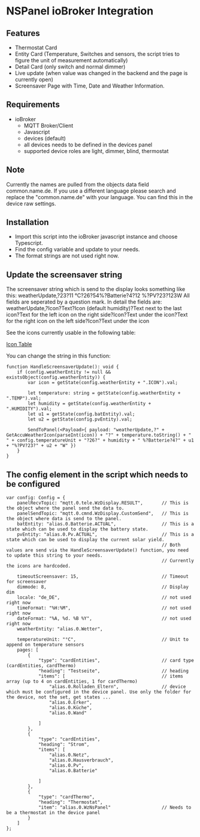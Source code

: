 # NSPanel ioBroker Integration

## Features

- Thermostat Card
- Entity Card (Temperature, Switches and sensors, the script tries to figure the unit of measurement automatically)
- Detail Card (only switch and normal dimmer)
- Live update (when value was changed in the backend and the page is currently open)
- Screensaver Page with Time, Date and Weather Information.

## Requirements
- ioBroker
  - MQTT Broker/Client
  - Javascript
  - devices (default)
  - all devices needs to be defined in the devices panel
  - supported device roles are light, dimmer, blind, thermostat

## Note
Currently the names are pulled from the objects data field common.name.de.
If you use a different language please search and replace the "common.name.de" with your language. 
You can find this in the device raw settings.

  
## Installation
- Import this script into the ioBroker javascript instance and choose Typescript.
- Find the config variable and update to your needs.
- The format strings are not used right now.

## Update the screensaver string
The screensaver string which is send to the display looks something like this:
weatherUpdate,?23?11 °C?26?54%?Batterie?4?12 %?PV?23?123W
All fields are seperated by a question mark. In detail the fields are:
weatherUpdate,?Icon?Text?Icon (default humidity)?Text next to the last icon?Text for the left icon on the right side?Icon?Text under the icon?Text for the right icon on the left side?Icon?Text under the icon

See the icons currently usable in the following table:

[Icon Table](https://github.com/joBr99/nspanel-lovelace-ui/tree/main/HMI#icons-ids)

You can change the string in this function:
```
function HandleScreensaverUpdate(): void {
    if (config.weatherEntity != null && existsObject(config.weatherEntity)) {
        var icon = getState(config.weatherEntity + ".ICON").val;

        let temperature: string = getState(config.weatherEntity + ".TEMP").val;
        let humidity = getState(config.weatherEntity + ".HUMIDITY").val;
        let u1 = getState(config.batEntity).val;
        let u2 = getState(config.pvEntity).val;

        SendToPanel(<Payload>{ payload: "weatherUpdate,?" + GetAccuWeatherIcon(parseInt(icon)) + "?" + temperature.toString() + " " + config.temperatureUnit + "?26?" + humidity + " %?Batterie?4?" + u1 + "%?PV?23?" + u2 + "W" })
    }
}

```

## The config element in the script which needs to be configured
```
var config: Config = {
    panelRecvTopic: "mqtt.0.tele.WzDisplay.RESULT",       // This is the object where the panel send the data to.
    panelSendTopic: "mqtt.0.cmnd.WzDisplay.CustomSend",   // This is the object where data is send to the panel.
    batEntity: "alias.0.Batterie.ACTUAL",                 // This is a state which can be used to display the battery state.
    pvEntity: "alias.0.Pv.ACTUAL",                        // This is a state which can be used to display the current solar yield.
                                                          // Both values are send via the HandleScreensaverUpdate() function, you need to update this string to your needs.
                                                          // Currently the icons are hardcoded.
                                                          
    timeoutScreensaver: 15,                               // Timeout for screensaver
    dimmode: 8,                                           // Display dim
    locale: "de_DE",                                      // not used right now
    timeFormat: "%H:%M",                                  // not used right now
    dateFormat: "%A, %d. %B %Y",                          // not used right now
    weatherEntity: "alias.0.Wetter",

    temperatureUnit: "°C",                                // Unit to append on temperature sensors
    pages: [
        {
            "type": "cardEntities",                       // card type (cardEntities, cardThermo)
            "heading": "Testseite",                       // heading
            "items": [                                    // items array (up to 4 on cardEntities, 1 for cardThermo)
                "alias.0.Rolladen_Eltern",                // device which must be configured in the device panel. Use only the folder for the device, not the set, get states ...
                "alias.0.Erker",
                "alias.0.Küche",
                "alias.0.Wand"

            ]
        },
        {
            "type": "cardEntities",
            "heading": "Strom",
            "items": [
                "alias.0.Netz",
                "alias.0.Hausverbrauch",
                "alias.0.Pv",
                "alias.0.Batterie"

            ]
        },
        {
            "type": "cardThermo",
            "heading": "Thermostat",
            "item": "alias.0.WzNsPanel"                   // Needs to be a thermostat in the device panel
        }
    ]
};
```

